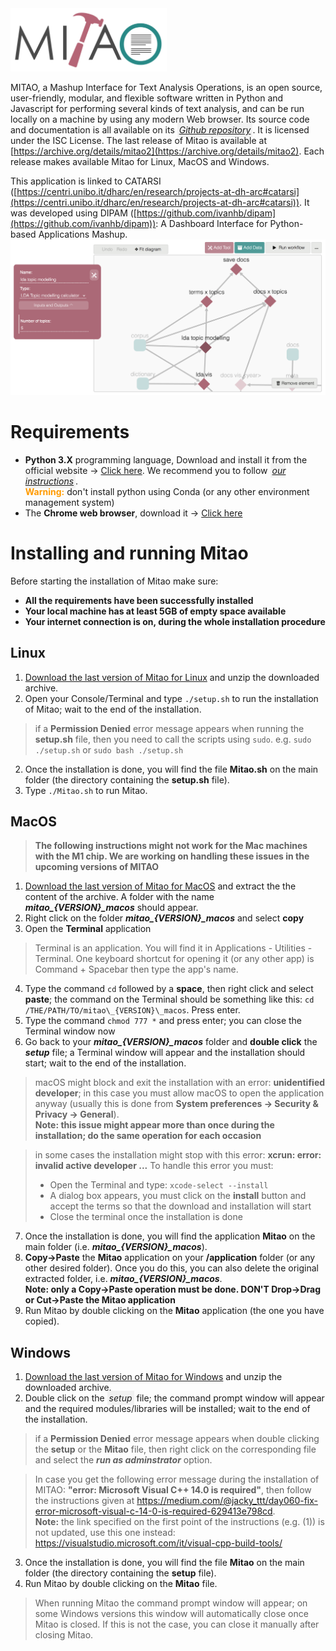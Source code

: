 <link rel="stylesheet" href="https://use.fontawesome.com/releases/v5.6.1/css/all.css" crossorigin="anonymous">

<img src="doc/mitao_logo_(white_bg).png" alt="logo" width="250"/>

MITAO, a Mashup Interface for Text Analysis Operations, is an open source, user-friendly, modular, and flexible software written in Python and Javascript for performing several kinds of text analysis, and can be run locally on a machine by using any modern Web browser. Its source code and documentation is all available on its <i style="padding: 3px; background-color: #F2F2F2" class="fab fa-github"> <a href="https://github.com/catarsi/mitao">Github repository</a></i>. It is licensed under the ISC License. The last release of Mitao is available at [https://archive.org/details/mitao2](https://archive.org/details/mitao2). Each release makes available Mitao for Linux, MacOS and Windows.

This application is linked to CATARSI ([https://centri.unibo.it/dharc/en/research/projects-at-dh-arc#catarsi](https://centri.unibo.it/dharc/en/research/projects-at-dh-arc#catarsi)). It was developed using DIPAM  ([https://github.com/ivanhb/dipam](https://github.com/ivanhb/dipam)): A Dashboard Interface for Python-based Applications Mashup.
<img src="doc/mitao_screenshot.png" alt="screen"/>  

# Requirements
* **Python 3.X** programming language, Download and install it from the official website -> [Click here](https://www.python.org/downloads/). We recommend you to follow <i style="padding: 3px; background-color: #F2F2F2" class="fas fa-file"> <a href="doc/python_installation.pdf">our instructions</a></i>.<br><b style="color:#ff9a00">Warning:</b> don't install python using Conda (or any other environment management system)
* The **Chrome web browser**, download it -> [Click here](https://www.google.com/intl/en/chrome/)

# Installing and running Mitao
Before starting the installation of Mitao make sure: 
* **All the requirements have been successfully installed**  
* **Your local machine has at least 5GB of empty space available**
* **Your internet connection is on, during the whole installation procedure**

## Linux
1. [Download the last version of Mitao for Linux](https://archive.org/download/mitao2/mitao_v2.1.2_linux.zip) and unzip the downloaded archive.
1. Open your Console/Terminal and type `./setup.sh` to run the installation of Mitao; wait to the end of the installation.

> if a **Permission Denied** error message appears when running the **setup.sh** file, then you need to call the scripts using `sudo`. e.g. `sudo ./setup.sh` or `sudo bash ./setup.sh`

2. Once the installation is done, you will find the file **Mitao.sh** on the main folder (the directory containing the **setup.sh** file).
3. Type `./Mitao.sh` to run Mitao.

## MacOS
> **The following instructions might not work for the Mac machines with the M1 chip. We are working on handling these issues in the upcoming versions of MITAO** 
1. [Download the last version of Mitao for MacOS](https://archive.org/download/mitao2/mitao_v2.1.2_macos.zip) and extract the the content of the archive. A folder with the name ***mitao\_{VERSION}\_macos*** should appear.
2. Right click on the folder ***mitao\_{VERSION}\_macos*** and select **copy**
3. Open the **Terminal** application
> Terminal is an application. You will find it in Applications - Utilities - Terminal. One keyboard shortcut for opening it (or any other app) is Command + Spacebar then type the app's name.

4. Type the command `cd` followed by a **space**, then right click and select **paste**; the command on the Terminal should be something like this: `cd /THE/PATH/TO/mitao\_{VERSION}\_macos`. Press enter.
5. Type the command `chmod 777 *` and press enter; you can close the Terminal window now  
6. Go back to your ***mitao\_{VERSION}\_macos*** folder and **double click** the ***setup*** file; a Terminal window will appear and the installation should start; wait to the end of the installation.
> macOS might block and exit the installation with an error: **unidentified developer**; in this case you must allow macOS to open the application anyway (usually this is done from **System preferences -> Security & Privacy -> General**). <br>**Note: this issue might appear more than once during the installation; do the same operation for each occasion** 

> in some cases the installation might stop with this error: **xcrun: error: invalid active developer ...** To handle this error you must:
>  * Open the Terminal and type: `xcode-select --install`
>  * A dialog box appears, you must click on the **install** button and accept the terms so that the download and installation will start
>  * Close the terminal once the installation is done

7. Once the installation is done, you will find the application **Mitao** on the main folder (i.e. ***mitao_{VERSION}_macos***).
8. **Copy->Paste** the **Mitao** application on your **/application** folder (or any other desired folder). Once you do this, you can also delete the original extracted folder, i.e. ***mitao\_{VERSION}\_macos***.<br> **Note: only a Copy->Paste operation must be done. DON'T Drop->Drag or Cut->Paste the Mitao application**
9. Run Mitao by double clicking on the **Mitao** application (the one you have copied). 

## Windows
1. [Download the last version of Mitao for Windows](https://archive.org/download/mitao2/mitao_v2.1_windows.zip) and unzip the downloaded archive.
2. Double click on the <i style="padding: 3px; background-color: #F2F2F2" class="fas fa-file"> setup</i> file; the command prompt window will appear and the required modules/libraries will be installed; wait to the end of the installation.  
> if a **Permission Denied** error message appears when double clicking the **setup** or the **Mitao** file, then right click on the corresponding file and select the ***run as adminstrator*** option.  

> In case you get the following error message during the installation of MITAO: **"error: Microsoft Visual C++ 14.0 is required"**, then follow the instructions given at <a href="https://medium.com/@jacky_ttt/day060-fix-error-microsoft-visual-c-14-0-is-required-629413e798cd" target="_blank">https://medium.com/@jacky_ttt/day060-fix-error-microsoft-visual-c-14-0-is-required-629413e798cd</a>. <br>**Note:** the link specified on the first point of the instructions (e.g. (1)) is not updated, use this one instead: <a href="https://visualstudio.microsoft.com/it/visual-cpp-build-tools/">https://visualstudio.microsoft.com/it/visual-cpp-build-tools/</a>

3. Once the installation is done, you will find the file **Mitao** on the main folder (the directory containing the **setup** file).
4. Run Mitao by double clicking on the **Mitao** file.  

> When running Mitao the command prompt window will appear; on some Windows versions this window will automatically close once Mitao is closed. If this is not the case, you can close it manually after closing Mitao.  
